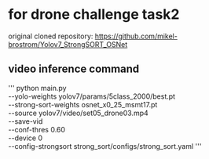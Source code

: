 # for drone challenge task2
original cloned repository: https://github.com/mikel-brostrom/Yolov7_StrongSORT_OSNet

## video inference command
'''
python main.py \
--yolo-weights yolov7/params/5class_2000/best.pt \
--strong-sort-weights osnet_x0_25_msmt17.pt \
--source yolov7/video/set05_drone03.mp4 \
--save-vid \
--conf-thres 0.60 \
--device 0 \
--config-strongsort strong_sort/configs/strong_sort.yaml
'''
